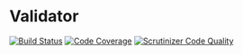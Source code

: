 # Validator

[![Build Status](https://travis-ci.org/egonay/A3_G1_PSR.svg?branch=master)](https://travis-ci.org/egonay/A3_G1_PSR)
[![Code Coverage](https://travis-ci.org/egonay/A3_G1_PSR.svg?branch=master)](https://travis-ci.org/egonay/A3_G1_PSR.svg?branch=master)
[![Scrutinizer Code Quality](https://scrutinizer-ci.com/g/egonay/badges/quality-score.png?b=master)](https://scrutinizer-ci.com/g/egonay/SessionStorage/?branch=master)